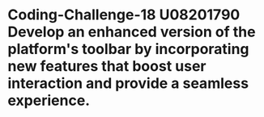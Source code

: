 # Coding-Challenge-18 U08201790  Develop an enhanced version of the platform's toolbar by incorporating new features that boost user interaction and provide a seamless experience.


 
